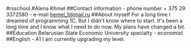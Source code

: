 #rsschool
#Alena Khmel
##Contact information
     - phone number + 375 29 3372580
     - e-mail hemel_1@mail.ru
##About myself
For a long time I dreamed of programming 1C. But I didn't know where to start. It's been a long time and I know what I need to do now. My plans have changed a bit. 
##Education
Belarusian State Economic University
specialty - economist
##English - A1
I am currently upgrading my level.
